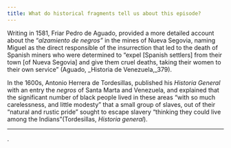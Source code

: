 ```yaml
---
title: What do historical fragments tell us about this episode?
---
```


Writing in 1581, Friar Pedro de Aguado, provided a more detailed account about the “_alzamiento de negros”_ in the mines of Nueva Segovia, naming Miguel as the direct responsible of the insurrection that led to the death of Spanish miners who were determined to “expel [Spanish settlers] from their town [of Nueva Segovia] and give them cruel deaths, taking their women to their own service” (Aguado, _Historia de Venezuela,_379).

In the 1600s, Antonio Herrera de Tordesillas, published his _Historia General_ with an entry the _negros_ of Santa Marta and Venezuela, and explained that the significant number of black people lived in these areas “with so much carelessness, and little modesty” that a small group of slaves, out of their “natural and rustic pride” sought to escape slavery “thinking they could live among the Indians”(Tordesillas, _Historia general_).
 

---

.


